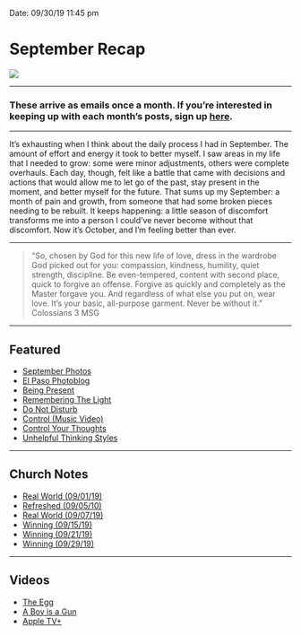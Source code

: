 
Date: 09/30/19 11:45 pm

# September Recap

![](https://i.imgur.com/WvClyDZ.png)

---- 

### These arrive as emails once a month. If you’re interested in keeping up with each month’s posts, sign up [here](https://buttondown.email/nashp).

---- 

It’s exhausting when I think about the daily process I had in September. The amount of effort and energy it took to better myself. I saw areas in my life that I needed to grow: some were minor adjustments, others were complete overhauls. Each day, though, felt like a battle that came with decisions and actions that would allow me to let go of the past, stay present in the moment, and better myself for the future. That sums up my September: a month of pain and growth, from someone that had some broken pieces needing to be rebuilt. It keeps happening: a little season of discomfort transforms me into a person I could’ve never become without that discomfort. Now it’s October, and I’m feeling better than ever.

---- 

> “So, chosen by God for this new life of love, dress in the wardrobe God picked out for you: compassion, kindness, humility, quiet strength, discipline. Be even-tempered, content with second place, quick to forgive an offense. Forgive as quickly and completely as the Master forgave you. And regardless of what else you put on, wear love. It’s your basic, all-purpose garment. Never be without it.” Colossians‬ ‭3 MSG‬‬

---- 

## Featured

- [September Photos](https://nshp.xyz/2Lujzzy)
- [El Paso Photoblog](https://nshp.xyz/2UFsZey)
- [Being Present](https://nshp.xyz/2ZZpfWp)
- [Remembering The Light](https://nshp.xyz/2UMIukP)
- [Do Not Disturb](https://nshp.xyz/2QaVCBx)
- [Control (Music Video)](https://nshp.xyz/30jQP0q)
- [Control Your Thoughts](https://nshp.xyz/31vCdwy)
- [Unhelpful Thinking Styles](https://nshp.xyz/2mDoi8p)

---- 

## Church Notes

- [Real World (09/01/19)](https://nshp.xyz/34kDdWe)
- [Refreshed (09/05/10)](https://nshp.xyz/2NPAL3U)
- [Real World (09/07/19)](https://nshp.xyz/2ngCPr5)
- [Winning (09/15/19)](https://nshp.xyz/2oY2bud)
- [Winning (09/21/19)](https://nshp.xyz/2ngjINT)
- [Winning (09/29/19)](https://nshp.xyz/2nGMA1z)

---- 

## Videos

- [The Egg](https://nshp.xyz/2HJ1w6h)
- [A Boy is a Gun](https://nshp.xyz/31qIgCl)
- [Apple TV+](https://nshp.xyz/30f0utd)
